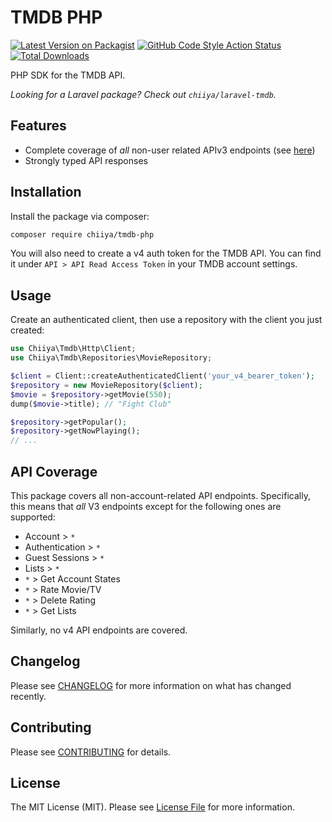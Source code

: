 # TMDB PHP

[![Latest Version on Packagist](https://img.shields.io/packagist/v/chiiya/tmdb-php.svg?style=flat-square)](https://packagist.org/packages/chiiya/tmdb-php)
[![GitHub Code Style Action Status](https://img.shields.io/github/workflow/status/chiiya/tmdb-php/lint?label=code%20style)](https://github.com/chiiya/tmdb-php/actions?query=workflow%3Alint+branch%3Amaster)
[![Total Downloads](https://img.shields.io/packagist/dt/chiiya/tmdb-php.svg?style=flat-square)](https://packagist.org/packages/chiiya/tmdb-php)

PHP SDK for the TMDB API.

_Looking for a Laravel package? Check out `chiiya/laravel-tmdb`._

## Features
- Complete coverage of _all_ non-user related APIv3 endpoints (see [here](#api-coverage))
- Strongly typed API responses

## Installation

Install the package via composer:

```bash
composer require chiiya/tmdb-php
```

You will also need to create a v4 auth token for the TMDB API. You can find it under 
`API > API Read Access Token` in your TMDB account settings.

## Usage
 
Create an authenticated client, then use a repository with the client you just created:

```php
use Chiiya\Tmdb\Http\Client;
use Chiiya\Tmdb\Repositories\MovieRepository;

$client = Client::createAuthenticatedClient('your_v4_bearer_token');
$repository = new MovieRepository($client);
$movie = $repository->getMovie(550);
dump($movie->title); // "Fight Club"

$repository->getPopular();
$repository->getNowPlaying();
// ...
```

## API Coverage

This package covers all non-account-related API endpoints. Specifically, this means that _all_ V3 endpoints
except for the following ones are supported:

- Account > `*`
- Authentication > `*`
- Guest Sessions > `*`
- Lists > `*`
- `*` > Get Account States
- `*` > Rate Movie/TV
- `*` > Delete Rating
- `*` > Get Lists

Similarly, no v4 API endpoints are covered.

## Changelog

Please see [CHANGELOG](CHANGELOG.md) for more information on what has changed recently.

## Contributing

Please see [CONTRIBUTING](.github/CONTRIBUTING.md) for details.

## License

The MIT License (MIT). Please see [License File](LICENSE.md) for more information.

